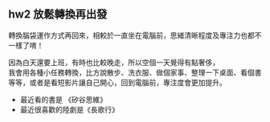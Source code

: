 ## hw2 放鬆轉換再出發

轉換腦袋運作方式再回來，相較於一直坐在電腦前，思緒清晰程度及專注力也都不一樣了唷！  

因為白天還要上班，有時也比較晚走，所以空個一天覺得有點奢侈，  
我會用各種小任務轉換，比方說散步、洗衣服、做個家事、整理一下桌面、看個書等等，或者是看短影片讓自己開心，回到電腦前，專注度會更加提升。

* 最近看的書是 《矽谷思維》  
* 最近很喜歡的陸劇是《長歌行》  